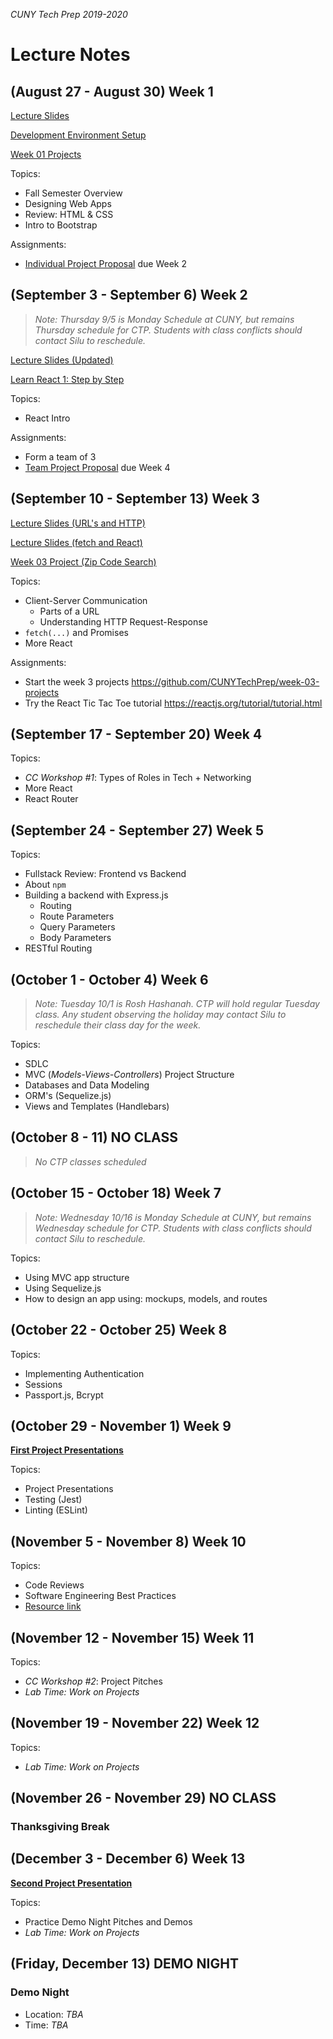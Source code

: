 _CUNY Tech Prep 2019-2020_

# Lecture Notes

## (August 27 - August 30) Week 1

[Lecture Slides](lecture-01.pdf)

[Development Environment Setup](../guides/development-environment-setup.md)

[Week 01 Projects](https://github.com/CUNYTechPrep/week-01-projects)

Topics:

- Fall Semester Overview
- Designing Web Apps
- Review: HTML & CSS
- Intro to Bootstrap

Assignments:

- [Individual Project Proposal](https://github.com/CUNYTechPrep/ctp2019/tree/master/assignments#individual-project-proposal) due Week 2


## (September 3 - September 6) Week 2

> _Note: Thursday 9/5 is Monday Schedule at CUNY, but remains Thursday schedule for CTP. Students with class conflicts should contact Silu to reschedule._

[Lecture Slides (Updated)](React-Intro-2019.pdf)

[Learn React 1: Step by Step](https://gist.github.com/medgardo/9d328a3b0029965158186cbdff5e3a42)

Topics:

- React Intro

Assignments:

- Form a team of 3
- [Team Project Proposal](https://github.com/CUNYTechPrep/ctp2019/tree/master/assignments#team-project-proposal) due Week 4

## (September 10 - September 13) Week 3

[Lecture Slides (URL's and HTTP)](lecture-03.pdf)

[Lecture Slides (fetch and React)](fetch-and-React-2019.pdf)

[Week 03 Project (Zip Code Search)](https://github.com/CUNYTechPrep/week-03-projects)

Topics:

- Client-Server Communication
    + Parts of a URL
    + Understanding HTTP Request-Response
- `fetch(...)` and Promises
- More React

Assignments:

- Start the week 3 projects https://github.com/CUNYTechPrep/week-03-projects
- Try the React Tic Tac Toe tutorial https://reactjs.org/tutorial/tutorial.html

## (September 17 - September 20) Week 4

Topics:

- _CC Workshop #1_: Types of Roles in Tech + Networking
- More React
- React Router


## (September 24 - September 27) Week 5

Topics:

- Fullstack Review: Frontend vs Backend
- About `npm`
- Building a backend with Express.js
    + Routing
    + Route Parameters
    + Query Parameters
    + Body Parameters
- RESTful Routing


## (October 1 - October 4) Week 6

> _Note: Tuesday 10/1 is Rosh Hashanah. CTP will hold regular Tuesday class. Any student observing the holiday may contact Silu to reschedule their class day for the week._ 

Topics:

- SDLC
- MVC (_Models-Views-Controllers_) Project Structure
- Databases and Data Modeling
- ORM's (Sequelize.js)
- Views and Templates (Handlebars)


## (October 8 - 11) NO CLASS

> _No CTP classes scheduled_

## (October 15 - October 18) Week 7

> _Note: Wednesday 10/16 is Monday Schedule at CUNY, but remains Wednesday schedule for CTP. Students with class conflicts should contact Silu to reschedule._

Topics:

- Using MVC app structure
- Using Sequelize.js
- How to design an app using: mockups, models, and routes


## (October 22 - October 25) Week 8

Topics:

- Implementing Authentication
- Sessions
- Passport.js, Bcrypt


## (October 29 - November 1) Week 9

[**First Project Presentations**](https://github.com/CUNYTechPrep/ctp2019/tree/master/assignments#first-project-presentation)

Topics:

- Project Presentations
- Testing (Jest)
- Linting (ESLint)


## (November 5 - November 8) Week 10

Topics:

- Code Reviews
- Software Engineering Best Practices
- [Resource link](http://web.mit.edu/6.005/www/fa16/classes/04-code-review/)


## (November 12 - November 15) Week 11

Topics: 

- _CC Workshop #2_: Project Pitches
- _Lab Time: Work on Projects_


## (November 19 - November 22) Week 12

Topics:

- _Lab Time: Work on Projects_


## (November 26 - November 29) NO CLASS

### Thanksgiving Break


## (December 3 - December 6) Week 13

[**Second Project Presentation**](https://github.com/CUNYTechPrep/ctp2019/tree/master/assignments#second-project-presentation)

Topics:

- Practice Demo Night Pitches and Demos
- _Lab Time: Work on Projects_


## (Friday, December 13) DEMO NIGHT

### Demo Night
- Location: _TBA_
- Time: _TBA_
